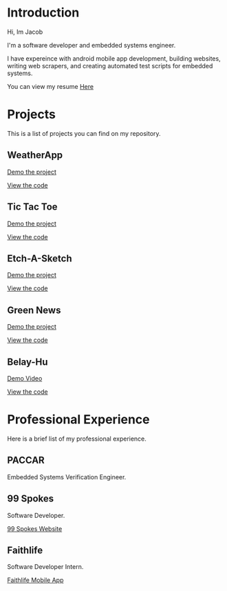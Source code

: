 # Introduction
Hi, Im Jacob

I'm a software developer and embedded systems engineer. 

I have expereince with android mobile app development, building websites, writing web scrapers, and creating automated test scripts for embedded systems.

You can view my resume [Here](https://docs.google.com/document/d/14ieLnemzck-tZVOp8IfyDz_6AmnlGg9i6GiNd-kTVGQ/edit?usp=sharing)

# Projects 

This is a list of projects you can find on my repository. 

## WeatherApp

[Demo the project](https://jacobg826.github.io/WeatherApp)

[View the code](https://github.com/jacobg826/WeatherApp)



## Tic Tac Toe

[Demo the project](https://jacobg826.github.io/tic-tac-toe)

[View the code](https://github.com/jacobg826/tic-tac-toe)



## Etch-A-Sketch

[Demo the project](https://jacobg826.github.io/EtchASketch)

[View the code](https://github.com/jacobg826/EtchASketch)



## Green News

[Demo the project](https://earthnews.netlify.app)

[View the code](https://github.com/jacobg826/green-news)



## Belay-Hu

[Demo Video](https://www.youtube.com/watch?v=drQGYvJ-_U8&ab_channel=JacobGervais)

[View the code](https://github.com/jacobg826/BelayBot)



# Professional Experience

Here is a brief list of my professional experience. 

## PACCAR

Embedded Systems Verification Engineer.

## 99 Spokes

Software Developer.

[99 Spokes Website](https://99spokes.com/)

## Faithlife 

Software Developer Intern. 

[Faithlife Mobile App](https://play.google.com/store/apps/details?id=com.faithlife.mobile&hl=en_US&gl=US)

<!---
jacobg826/jacobg826 is a ✨ special ✨ repository because its `README.md` (this file) appears on your GitHub profile.
You can click the Preview link to take a look at your changes.
--->
